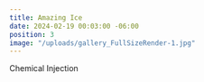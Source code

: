 ```yaml
---
title: Amazing Ice
date: 2024-02-19 00:03:00 -06:00
position: 3
image: "/uploads/gallery_FullSizeRender-1.jpg"
---
```


Chemical Injection